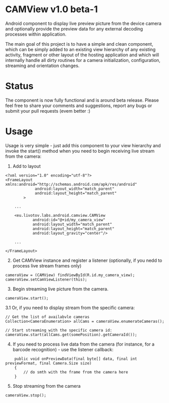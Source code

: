 CAMView  v1.0 beta-1
=======

 Android component to display live preview picture from the device camera and optionally provide the preview data 
 for any external decoding processes within application.

 The main goal of this project is to have a simple and clean component, which can be simply added to an existing
 view hierarchy of any existing activity, fragment or other layout of the hosting application and which will internally    handle all dirty routines for a camera initialization, configuration, streaming and orientation changes.


Status
======

 The component is now fully functional and is around beta release. 
 Please feel free to share your comments and suggestions, report any bugs or submit your pull requests (evem better :)


Usage
=====

 Usage is very simple - just add this component to your view hierarchy and invoke the start() method when you need to
 begin receiving live stream from the camera:


 1. Add to layout

 ```
 <?xml version="1.0" encoding="utf-8"?>
 <FrameLayout xmlns:android="http://schemas.android.com/apk/res/android"
              android:layout_width="match_parent"
              android:layout_height="match_parent"
         >

     ...

     <eu.livotov.labs.android.camview.CAMView
             android:id="@+id/my_camera_view"
             android:layout_width="match_parent"
             android:layout_height="match_parent"
             android:layout_gravity="center"/>

     ...

 </FrameLayout>
 ```


 2. Get CAMView instance and register a listener (optionally, if you nedd to process live stream frames only)

 ```
 cameraView = (CAMView) findViewById(R.id.my_camera_view);
 cameraView.setCamViewListener(this);
 ```


 3. Begin streaming live picture from the camera.

 ```
 cameraView.start();
 ```


 3.1 Or, if you need to display stream from the specific camera:

 ```
 // Get the list of availabvle cameras
 Collection<CameraEnumeration> allCams = cameraView.enumerateCameras();

 // Start streaming with the specific camera id:
 cameraView.start(allCams.get(somePosition).getCameraId());
 ```


 4. If you need to process live data from the camera (for instance, for a barcode recognition) - use the listener callback:

 ```
     public void onPreviewData(final byte[] data, final int previewFormat, final Camera.Size size)
     {
         // do smth with the frame from the camera here
     }
 ```


 5. Stop streaming from the camera

 ```
 cameraView.stop();
 ```
